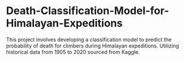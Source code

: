 # Death-Classification-Model-for-Himalayan-Expeditions
This project involves developing a classification model to predict the probability of death for climbers during Himalayan expeditions. Utilizing historical data from 1905 to 2020 sourced from Kaggle.
